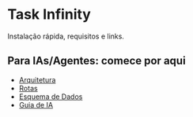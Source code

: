 # Task Infinity

Instalação rápida, requisitos e links.

## Para IAs/Agentes: comece por aqui
- [Arquitetura](docs/ARCHITECTURE.md)
- [Rotas](docs/ROUTES.md)
- [Esquema de Dados](docs/DB_SCHEMA.md)
- [Guia de IA](docs/AI_GUIDE.md)
